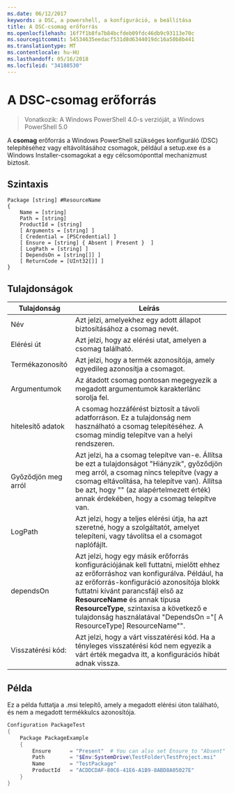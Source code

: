 ```yaml
---
ms.date: 06/12/2017
keywords: a DSC, a powershell, a konfiguráció, a beállítása
title: A DSC-csomag erőforrás
ms.openlocfilehash: 16f7f1b8fa7b84bcfdeb09fdc46db9c93113e70c
ms.sourcegitcommit: 54534635eedacf531d8d6344019dc16a50b8b441
ms.translationtype: MT
ms.contentlocale: hu-HU
ms.lasthandoff: 05/16/2018
ms.locfileid: "34188530"
---
```

# <a name="dsc-package-resource"></a>A DSC-csomag erőforrás

> Vonatkozik: A Windows PowerShell 4.0-s verzióját, a Windows PowerShell 5.0

A **csomag** erőforrás a Windows PowerShell szükséges konfiguráló (DSC) telepítéséhez vagy eltávolításához csomagok, például a setup.exe és a Windows Installer-csomagokat a egy célcsomóponttal mechanizmust biztosít.

## <a name="syntax"></a>Szintaxis

```
Package [string] #ResourceName
{
    Name = [string]
    Path = [string]
    ProductId = [string]
    [ Arguments = [string] ]
    [ Credential = [PSCredential] ]
    [ Ensure = [string] { Absent | Present }  ]
    [ LogPath = [string] ]
    [ DependsOn = [string[]] ]
    [ ReturnCode = [UInt32[]] ]
}
```

## <a name="properties"></a>Tulajdonságok
|  Tulajdonság  |  Leírás   |
|---|---|
| Név| Azt jelzi, amelyekhez egy adott állapot biztosításához a csomag nevét.|
| Elérési út| Azt jelzi, hogy az elérési utat, amelyen a csomag található.|
| Termékazonosító| Azt jelzi, hogy a termék azonosítója, amely egyedileg azonosítja a csomagot.|
| Argumentumok| Az átadott csomag pontosan megegyezik a megadott argumentumok karakterlánc sorolja fel.|
| hitelesítő adatok| A csomag hozzáférést biztosít a távoli adatforráson. Ez a tulajdonság nem használható a csomag telepítéséhez. A csomag mindig telepítve van a helyi rendszeren.|
| Győződjön meg arról| Azt jelzi, ha a csomag telepítve van-e. Állítsa be ezt a tulajdonságot "Hiányzik", győződjön meg arról, a csomag nincs telepítve (vagy a csomag eltávolítása, ha telepítve van). Állítsa be azt, hogy "" (az alapértelmezett érték) annak érdekében, hogy a csomag telepítve van.|
| LogPath| Azt jelzi, hogy a teljes elérési útja, ha azt szeretné, hogy a szolgáltatót, amelyet telepíteni, vagy távolítsa el a csomagot naplófájlt.|
| dependsOn | Azt jelzi, hogy egy másik erőforrás konfigurációjának kell futtatni, mielőtt ehhez az erőforráshoz van konfigurálva. Például, ha az erőforrás-konfiguráció azonosítója blokk futtatni kívánt parancsfájl első az **ResourceName** és annak típusa **ResourceType**, szintaxisa a következő e tulajdonság használatával "DependsOn ="[ A ResourceType] ResourceName"".|
| Visszatérési kód:| Azt jelzi, hogy a várt visszatérési kód. Ha a tényleges visszatérési kód nem egyezik a várt érték megadva itt, a konfigurációs hibát adnak vissza.|

## <a name="example"></a>Példa

Ez a példa futtatja a .msi telepítő, amely a megadott elérési úton található, és nem a megadott termékkulcs azonosítója.

```powershell
Configuration PackageTest
{
    Package PackageExample
    {
        Ensure      = "Present"  # You can also set Ensure to "Absent"
        Path        = "$Env:SystemDrive\TestFolder\TestProject.msi"
        Name        = "TestPackage"
        ProductId   = "ACDDCDAF-80C6-41E6-A1B9-8ABD8A05027E"
    }
}
```